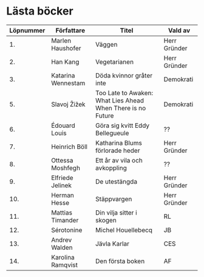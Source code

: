 # Lästa böcker

| Löpnummer | Författare | Titel | Vald av |
| --------- | ---------- | ----- | ------- |
| 1. | Marlen Haushofer | Väggen | Herr Gründer |
| 2. | Han Kang | Vegetarianen | Herr Gründer |
| 3. | Katarina Wennestam | Döda kvinnor gråter inte | Demokrati |
| 5. | Slavoj Žižek | Too Late to Awaken: What Lies Ahead When There is no Future | Demokrati |
| 6. | Édouard Louis | Göra sig kvitt Eddy Bellegueule | ?? |
| 7. | Heinrich Böll | Katharina Blums förlorade heder | Herr Gründer |
| 8. | Ottessa Moshfegh | Ett år av vila och avkoppling | ?? |
| 9. | Elfriede Jelinek | De utestängda | Herr Gründer |
| 10. | Herman Hesse | Stäppvargen | Herr Gründer |
| 11. | Mattias Timander | Din vilja sitter i skogen | RL |
| 12. | Sérotonine | Michel Houellebecq | JB |
| 13. | Andrev Walden | Jävla Karlar | CES |
| 14. | Karolina Ramqvist | Den första boken | AF |
